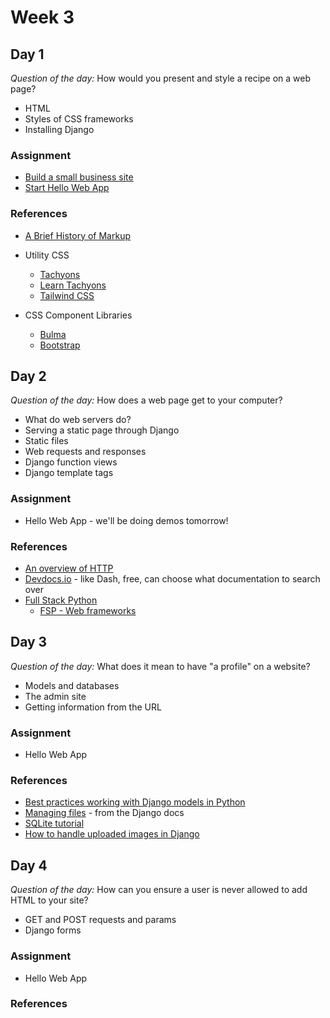 # Week 3

## Day 1

_Question of the day:_ How would you present and style a recipe on a web page?

- HTML
- Styles of CSS frameworks
- Installing Django

### Assignment

- [Build a small business site](https://classroom.github.com/a/EW0480hc)
- [Start Hello Web App](https://classroom.github.com/a/BSj1UPoi)

### References

- [A Brief History of Markup](a_brief_history_of_markup.pdf)

- Utility CSS

  - [Tachyons](http://tachyons.io/)
  - [Learn Tachyons](https://github.com/dwyl/learn-tachyons)
  - [Tailwind CSS](https://tailwindcss.com/docs/what-is-tailwind/)

- CSS Component Libraries
  - [Bulma](https://bulma.io/)
  - [Bootstrap](https://getbootstrap.com/)

## Day 2

_Question of the day:_ How does a web page get to your computer?

- What do web servers do?
- Serving a static page through Django
- Static files
- Web requests and responses
- Django function views
- Django template tags

### Assignment

- Hello Web App - we'll be doing demos tomorrow!

### References

- [An overview of HTTP](https://developer.mozilla.org/en-US/docs/Web/HTTP/Overview)
- [Devdocs.io](https://devdocs.io/) - like Dash, free, can choose what documentation to search over
- [Full Stack Python](https://www.fullstackpython.com/)
  - [FSP - Web frameworks](https://www.fullstackpython.com/web-frameworks.html)

## Day 3

_Question of the day:_ What does it mean to have "a profile" on a website?

- Models and databases
- The admin site
- Getting information from the URL

### Assignment

- Hello Web App

### References

- [Best practices working with Django models in Python](https://steelkiwi.com/blog/best-practices-working-django-models-python/)
- [Managing files](https://docs.djangoproject.com/en/2.1/topics/files/) - from the Django docs
- [SQLite tutorial](http://www.sqlitetutorial.net/)
- [How to handle uploaded images in Django](https://simpleisbetterthancomplex.com/tutorial/2016/08/01/how-to-upload-files-with-django.html)

## Day 4

_Question of the day:_ How can you ensure a user is never allowed to add HTML to your site?

- GET and POST requests and params
- Django forms

### Assignment

- Hello Web App

### References
